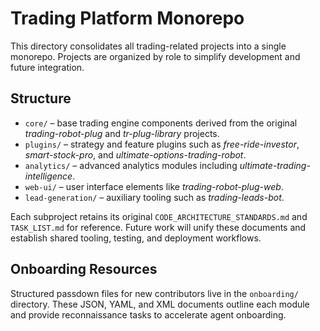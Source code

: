 # Trading Platform Monorepo

This directory consolidates all trading-related projects into a single monorepo. Projects are organized by role to simplify development and future integration.

## Structure
- `core/` – base trading engine components derived from the original *trading-robot-plug* and *tr-plug-library* projects.
- `plugins/` – strategy and feature plugins such as *free-ride-investor*, *smart-stock-pro*, and *ultimate-options-trading-robot*.
- `analytics/` – advanced analytics modules including *ultimate-trading-intelligence*.
- `web-ui/` – user interface elements like *trading-robot-plug-web*.
- `lead-generation/` – auxiliary tooling such as *trading-leads-bot*.

Each subproject retains its original `CODE_ARCHITECTURE_STANDARDS.md` and `TASK_LIST.md` for reference. Future work will unify these documents and establish shared tooling, testing, and deployment workflows.

## Onboarding Resources

Structured passdown files for new contributors live in the `onboarding/` directory. These JSON, YAML, and XML documents outline each module and provide reconnaissance tasks to accelerate agent onboarding.
